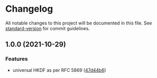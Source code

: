 # Changelog

All notable changes to this project will be documented in this file. See [standard-version](https://github.com/conventional-changelog/standard-version) for commit guidelines.

## 1.0.0 (2021-10-29)


### Features

* universal HKDF as per RFC 5869 ([47d44b6](https://github.com/panva/hkdf/commit/47d44b65e2ad2939980e8784743fd2823fa4988d))
